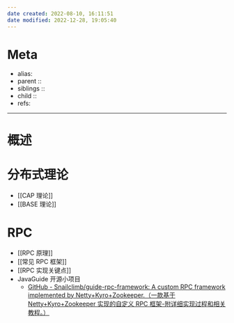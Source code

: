 ```yaml
---
date created: 2022-08-10, 16:11:51
date modified: 2022-12-28, 19:05:40
---
```


# Meta

- alias: 
- parent :: 
- siblings :: 
- child :: 
- refs: 

---

# 概述




# 分布式理论

- [[CAP 理论]]
- [[BASE 理论]]

# RPC

- [[RPC 原理]]
- [[常见 RPC 框架]]
- [[RPC 实现关键点]]
- JavaGuide 开源小项目
    - [GitHub - Snailclimb/guide-rpc-framework: A custom RPC framework implemented by Netty+Kyro+Zookeeper.（一款基于 Netty+Kyro+Zookeeper 实现的自定义 RPC 框架-附详细实现过程和相关教程。）](https://github.com/Snailclimb/guide-rpc-framework)
